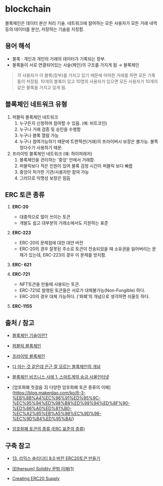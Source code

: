 # blockchain
블록체인은 데이터 분산 처리 기술. 네트워크에 참여하는 모든 사용자가 모든 거래 내역 등의 데이터를 분산, 저장하는 기술을 지칭함.

## 용어 해석
- 블록 : 개인과 개인의 거래의 데이터가 기록되는 장부.
- 블록들이 서로 연결되어있는 사슬(체인)의 구조를 가지게 됨 → 블록체인


> 각 사용자가 이 블록(장부)를 가지고 있기 때문에 어떠한 거래를 하면 모든 기록들이 저장됨. 10개의 블록이 있고 10명의 사용자가 있으면 모든 사용자가 10개의 같은 블록을 가지고 있게 됨.

## 블록체인 네트워크 유형

1. 퍼블릭 블록체인 네트워크
    1. 누구든지 신청하여 참여할 수 있음. (예: 비트코인)
    2. 누구나 거래 검증 및 승인을 수행함
    3. 누구나 블록 열람 가능
    4. 누구나 참여가능하기 때문에 트랜잭션(거래)의 프라이버시 보장은 불가능. 불특정다수가 사용하기 때문.
2. 프라이빗 블록체인 네트워크 (예: 하이퍼레저)
    1. 블록체인을 관리하는 '중앙' 안에서 거래함. 
    2. 퍼블릭보다 적은 인원이 있어 블록 검정 시간이 퍼블릭 보다 빠름
    3. 중앙이 허가한 기관/사용자만 참여 가능
    4. 그러므로 익명성 보장은 힘듬

## ERC 토큰 종류

1. **ERC-20**
    - 대중적으로 많이 쓰이는 토큰
    - 개발도 쉽고 대부분의 거래소에서도 지원하는 표준
2. **ERC-223**
    - ERC-20의 문제점에 대한 대안 버전
    - ERC-20의 경우 잘못된 주소로 토큰이 전송되었을 때 소유권을 잃어버리는 문제가 있는데, ERC-223의 경우 이 문제를 방지함.
3. **ERC- 621**

4. **ERC-721**
    - NFT토큰을 만들때 사용되는 토큰.
    - ERC-721로 발행된 토큰들은 서로가 대체불가능(Non-Fungible) 하다.
    - ERC-20의 경우 대체 가능하다. ('화폐'의 개념으로 생각하면 쉬울듯 하다.
5. **ERC-1155**


## 출처 / 참고
- [블록체인 기술이란?](https://www.ibm.com/kr-ko/topics/what-is-blockchain) 

- [퍼블릭 블록체인](http://wiki.hash.kr/index.php/%ED%8D%BC%EB%B8%94%EB%A6%AD_%EB%B8%94%EB%A1%9D%EC%B2%B4%EC%9D%B8)

- [프라이빗 블록체인](http://wiki.hash.kr/index.php/%ED%94%84%EB%9D%BC%EC%9D%B4%EB%B9%97_%EB%B8%94%EB%A1%9D%EC%B2%B4%EC%9D%B8)

- [다 아는 것 같은데 은근 잘 모르는 블록체인의 개념](https://www.markany.com/kr/portfolio-posts/%EC%9D%80%EA%B7%BC-%EC%9E%98-%EB%AA%A8%EB%A5%B4%EB%8A%94-%EB%B8%94%EB%A1%9D%EC%B2%B4%EC%9D%B8-%EA%B0%9C%EB%85%90/)

- [블록체인 비즈니스 사례 1. 스마트계약,송금,사물인터넷](https://www.markany.com/kr/portfolio-posts/%eb%b8%94%eb%a1%9d%ec%b2%b4%ec%9d%b8-%eb%b9%84%ec%a6%88%eb%8b%88%ec%8a%a4-%ec%82%ac%eb%a1%80-1/)

- [암호화폐 첫걸음 3] 다양한 암호화폐 토큰 종류의 이해](https://blog.makerdao.com/ko/6-3-%EB%8B%A4%EC%96%91%ED%95%9C-%EC%95%94%ED%98%B8%ED%99%94%ED%8F%90-%ED%86%A0%ED%81%B0-%EC%A2%85%EB%A5%98%EC%9D%98-%EC%9D%B4%ED%95%B4/)

- [암호화폐 토큰의 종류 (ERC 표준의 종류)](https://isnow.tistory.com/248#)

## 구축 참고
- [13. 리믹스 솔리디티 8.0 버전 ERC20토큰 만들기](https://kimsfamily.kr/342)

- [[Ethereum] Solidity 문법 이해(1)](https://d2fault.github.io/2018/03/19/20180319-about-solidity-1/)

- [Creating ERC20 Supply](https://docs.openzeppelin.com/contracts/4.x/erc20-supply)